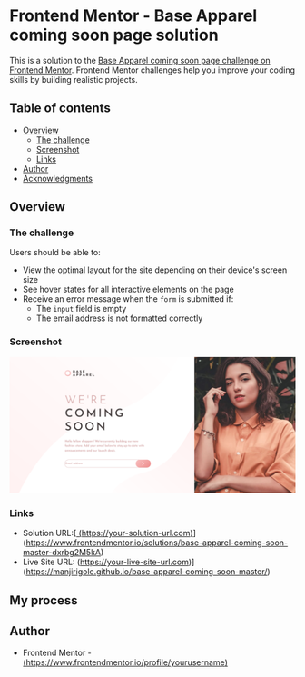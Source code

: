 # Frontend Mentor - Base Apparel coming soon page solution

This is a solution to the [Base Apparel coming soon page challenge on Frontend Mentor](https://www.frontendmentor.io/challenges/base-apparel-coming-soon-page-5d46b47f8db8a7063f9331a0). Frontend Mentor challenges help you improve your coding skills by building realistic projects.

## Table of contents

- [Overview](#overview)
  - [The challenge](#the-challenge)
  - [Screenshot](#screenshot)
  - [Links](#links)
- [Author](#author)
- [Acknowledgments](#acknowledgments)

## Overview

### The challenge

Users should be able to:

- View the optimal layout for the site depending on their device's screen size
- See hover states for all interactive elements on the page
- Receive an error message when the `form` is submitted if:
  - The `input` field is empty
  - The email address is not formatted correctly

### Screenshot

![alt text](image.png)

### Links

- Solution URL:[[ (https://your-solution-url.com)](https://www.frontendmentor.io/solutions/base-apparel-coming-soon-master-dxrbg2M5kA)](https://www.frontendmentor.io/solutions/base-apparel-coming-soon-master-dxrbg2M5kA)
- Live Site URL: (https://your-live-site-url.com)](https://manjirigole.github.io/base-apparel-coming-soon-master/)

## My process

## Author

- Frontend Mentor - [ (https://www.frontendmentor.io/profile/yourusername)](https://www.frontendmentor.io/profile/manjirigole)

